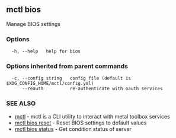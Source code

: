 [Auto generated by spf13/cobra]: <>

## mctl bios

Manage BIOS settings

### Options

```
  -h, --help   help for bios
```

### Options inherited from parent commands

```
  -c, --config string   config file (default is $XDG_CONFIG_HOME/mctl/config.yml)
      --reauth          re-authenticate with oauth services
```

### SEE ALSO

* [mctl](mctl.md)	 - mctl is a CLI utility to interact with metal toolbox services
* [mctl bios reset](mctl_bios_reset.md)	 - Reset BIOS settings to default values
* [mctl bios status](mctl_bios_status.md)	 - Get condition status of server

